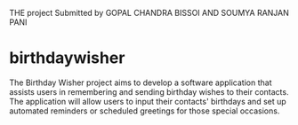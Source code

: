 THE project Submitted by
GOPAL CHANDRA BISSOI AND SOUMYA RANJAN PANI
# birthdaywisher
The Birthday Wisher project aims to develop a software application that assists users in remembering and sending birthday wishes to their contacts. The application will allow users to input their contacts' birthdays and set up automated reminders or scheduled greetings for those special occasions.
